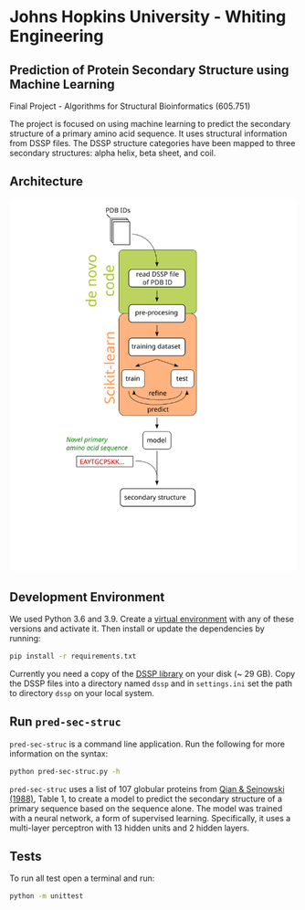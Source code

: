 # Johns Hopkins University - Whiting Engineering

## Prediction of Protein Secondary Structure using Machine Learning
Final Project - Algorithms for Structural Bioinformatics (605.751)

The project is focused on using machine learning to predict the secondary structure of a primary
amino acid sequence. It uses structural information from DSSP files. The DSSP structure categories
have been mapped to three secondary structures: alpha helix, beta sheet, and coil.

## Architecture
![architecture](./architecture.svg)

## Development Environment
We used Python 3.6 and 3.9. Create a [virtual environment](https://docs.python.org/3/tutorial/venv.html) with
any of these versions and activate it. Then install or update the dependencies by running:
```bash
pip install -r requirements.txt
```
Currently you need a copy of the [DSSP library](https://swift.cmbi.umcn.nl/gv/dssp/) on your
disk (~ 29 GB). Copy the DSSP files into a directory named `dssp` and in `settings.ini` set the
path to directory `dssp` on your local system.

## Run `pred-sec-struc`

`pred-sec-struc` is a command line application. Run the following for more information on the syntax:
```bash
python pred-sec-struc.py -h
```
`pred-sec-struc` uses a list of 107 globular proteins from [Qian & Sejnowski (1988)](https://papers.cnl.salk.edu/PDFs/Predicting%20the%20Secondary%20Structure%20of%20Globular%20Proteins%20Using%20Neural%20Network%20Models%201988-3749.pdf),
Table 1, to create a model to predict the secondary structure of a primary sequence based on the sequence
alone. The model was trained with a neural network, a form of supervised learning. Specifically, it
uses a multi-layer perceptron with 13 hidden units and 2 hidden layers.



## Tests
To run all test open a terminal and run:
```bash
python -m unittest
```




